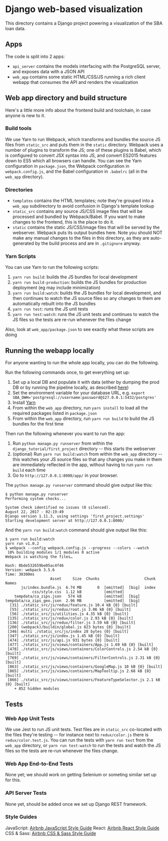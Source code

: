 # Django web-based visualization

This directory contains a Django project powering a visualization of the SBA loan data.

## Apps

The code is split into 2 apps:
- `api_server` contains the models interfacing with the PostgreSQL server, and exposes data with a JSON API
- `web_app` contains some static HTML/CSS/JS running a rich client webapp that consumes the API and renders the visualization

## Web app directory and build structure

Here's a little more info about the frontend build and toolchain, in case anyone is new to it.

### Build tools

We use Yarn to run Webpack, which transforms and bundles the source JS files from `static_src` and puts them in the `static` directory.  Webpack uses a number of plugins to transform the JS; one of these plugins is Babel, which is configured to convert JSX syntax into JS, and convert ES2015 features down to ES5 which all browsers can handle.  You can see the Yarn configuration in `package.json`, the Webpack configuration in `webpack.config.js`, and the Babel configuration in `.babelrc` (all in the `web_app` directory).

### Directories

- `templates` contains the HTML templates; note they're grouped into a `web_app` subdirectory to avoid confusion in Django's template lookup
- `static_src` contains any source JS/CSS image files that will be processed and bundled by Webpack/Babel.  If you want to make changes to the frontend, this is the place to do it.
- `static` contains the static JS/CSS/image files that will be served by the webserver.  Webpack puts its output bundles here.  Note you should NOT make any manual changes to the files in this directory, as they are auto-generated by the build process and are in `.gitignore` anyway.

### Yarn Scripts

You can use Yarn to run the following scripts:
1. `yarn run build`: builds the JS bundles for local development
1. `yarn run build-production`: builds the JS bundles for production deployment (eg may include minimization)
1. `yarn run build:watch`: builds the JS bundles for local development, and then continues to watch the JS source files so any changes to them are automatically rebuilt into the JS bundles
1. `yarn run test`: runs the JS unit tests
1. `yarn run test:watch`: runs the JS unit tests and continues to watch the JS files so the tests are re-run whenever the files change

Also, look at `web_app/package.json` to see exactly what these scripts are doing

## Running the webapp locally

For anyone wanting to run the whole app locally, you can do the following.


Run the following commands once, to get everything set up:

1. Set up a local DB and populate it with data (either by dumping the prod DB or by running the pipeline locally, as described [here](../../pipeline/README.md))
1. Set the environment variable for your database URL, e.g. `export SBA_DWH='postgresql://username:password@127.0.0.1:5432/postgres'`
1. Install [Yarn](https://yarnpkg.com/lang/en/docs/install/)
1. From within the `web_app` directory, run `yarn install` to load all the required packages listed in `package.json`
1. From within the `web_app` directory, run `yarn run build` to build the JS bundles for the first time

Then run the following whenever you want to run the app:

1. Run `python manage.py runserver` from within the `django_tutorial/first_project` directory -- this starts the webserver
1. (optional) Run `yarn run build:watch` from within the `web_app` directory -- this watches your JS source files so that any changes you make in them are immediately reflected in the app, without having to run `yarn run build` each time
1. Go to `http://127.0.0.1:8000/app/` in your browser.

The `python manage.py runserver` command should give output like this:
```
$ python manage.py runserver
Performing system checks...

System check identified no issues (0 silenced).
August 22, 2017 - 02:19:49
Django version 1.11.3, using settings 'first_project.settings'
Starting development server at http://127.0.0.1:8000/
```

And the `yarn run build:watch` command should give output like this:
```
$ yarn run build:watch
yarn run v1.0.2
$ webpack --config webpack.config.js --progress --colors --watch
 10% building modules 1/1 modules 0 active                                         
Webpack is watching the files…

Hash: 0bde532659be05ac4f46                                                              
Version: webpack 3.5.6
Time: 30300ms
                    Asset     Size  Chunks                    Chunk Names
       js/index.bundle.js  6.74 MB       0  [emitted]  [big]  index
            css/style.css  1.12 kB          [emitted]         
    tempdata/ca_zips.json   574 kB          [emitted]  [big]  
tempdata/ca_zips_geo.json  2.96 MB          [emitted]  [big]  
  [31] ./static_src/js/redux/feature.js 10.4 kB {0} [built]
  [55] ./static_src/js/redux/root.js 3.06 kB {0} [built]
  [56] ./static_src/js/utilities.js 4.35 kB {0} [built]
 [135] ./static_src/js/redux/color.js 2.93 kB {0} [built]
 [136] ./static_src/js/redux/filter.js 3.59 kB {0} [built]
 [200] (webpack)/buildin/global.js 823 bytes {0} [built]
 [346] multi ./static_src/js/index 28 bytes {0} [built]
 [347] ./static_src/js/index.js 1.45 kB {0} [built]
 [474] ./static_src/js/api.js 931 bytes {0} [built]
 [477] ./static_src/js/views/containers/App.js 1.69 kB {0} [built]
 [478] ./static_src/js/views/containers/ColorControls.js 2.54 kB {0} [built]
 [769] ./static_src/js/views/containers/FilterControls.js 2.31 kB {0} [built]
 [863] ./static_src/js/views/containers/GoogleMap.js 10 kB {0} [built]
 [865] ./static_src/js/views/containers/MapTooltip.js 2.68 kB {0} [built]
 [866] ./static_src/js/views/containers/FeatureTypeSelector.js 2.1 kB {0} [built]
    + 852 hidden modules
```


## Tests

### Web App Unit Tests

We use Jest to run JS unit tests.  Test files are in `static_src` co-located with the files they're testing -- for instance next to `redux/color.js` there is `redux/color.test.js`.  You can run the tests with `yarn run test` from the `web_app` directory, or `yarn run test:watch` to run the tests and watch the JS files so the tests are re-run whenever the files change.

### Web App End-to-End Tests

None yet; we should work on getting Selenium or someting similar set up for this.

### API Server Tests

None yet, should be added once we set up Django REST framework.

### Style Guides
JavaScript: [Airbnb JavaScript Style Guide](https://github.com/airbnb/javascript)
React: [Airbnb React Style Guide](https://github.com/airbnb/javascript/tree/master/react)
CSS & Sass: [Airbnb CSS & Sass Style Guide](https://github.com/airbnb/css)


